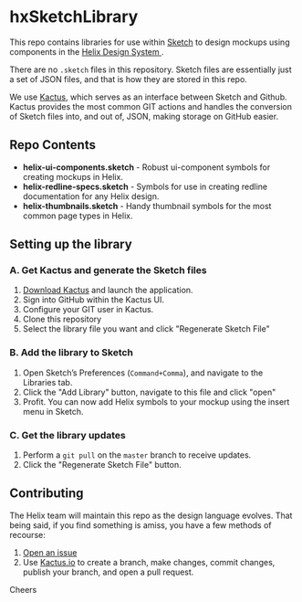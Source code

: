 # hxSketchLibrary

This repo contains libraries for use within [Sketch](https://www.sketchapp.com/) to design mockups using components in the [Helix Design System ](github.com/rackerlabs/helix-ui). 

There are no `.sketch` files in this repository. Sketch files are essentially just a set of JSON files, and that is how they are stored in this repo.

We use [Kactus](https://github.com/kactus-io/kactus), which serves as an interface between Sketch and Github.  Kactus provides the most common GIT actions and handles the conversion of Sketch files into, and out of, JSON, making storage on GitHub easier.

## Repo Contents

- **helix-ui-components.sketch** - Robust ui-component symbols for creating mockups in Helix.
- **helix-redline-specs.sketch** - Symbols for use in creating redline documentation for any Helix design.
- **helix-thumbnails.sketch** - Handy thumbnail symbols for the most common page types in Helix.

## Setting up the library

### A. Get Kactus and generate the Sketch files
1. [Download Kactus](https://kactus.io/) and launch the application.
2. Sign into GitHub within the Kactus UI.
3. Configure your GIT user in Kactus.
4. Clone this repository
5. Select the library file you want and click "Regenerate Sketch File"

### B. Add the library to Sketch
1. Open Sketch’s Preferences (`Command+Comma`), and navigate to the Libraries tab.
2. Click the "Add Library" button, navigate to this file and click "open"
3. Profit. You can now add Helix symbols to your mockup using the insert menu in Sketch.

### C. Get the library updates
1. Perform a `git pull` on the `master` branch to receive updates.
2. Click the "Regenerate Sketch File" button.

## Contributing

The Helix team will maintain this repo as the design language evolves. That being said, if you find something is amiss, you have a few methods of recourse:

1. [Open an issue](https://github.com/rackerlabs/hxSketchLibrary/issues/new)
2. Use [Kactus.io](http://www.kactus.io) to create a branch, make changes, commit changes, publish your branch, and open a pull request.

Cheers